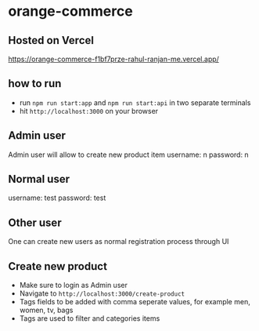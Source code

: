 # orange-commerce

## Hosted on Vercel
https://orange-commerce-f1bf7prze-rahul-ranjan-me.vercel.app/

## how to run
- run `npm run start:app` and `npm run start:api` in two separate terminals
- hit `http://localhost:3000` on your browser

## Admin user
Admin user will allow to create new product item
username: n
password: n

## Normal user
username: test
password: test

## Other user
One can create new users as normal registration process through UI

## Create new product
- Make sure to login as Admin user
- Navigate to `http://localhost:3000/create-product`
- Tags fields to be added with comma seperate values, for example men, women, tv, bags 
- Tags are used to filter and categories items

